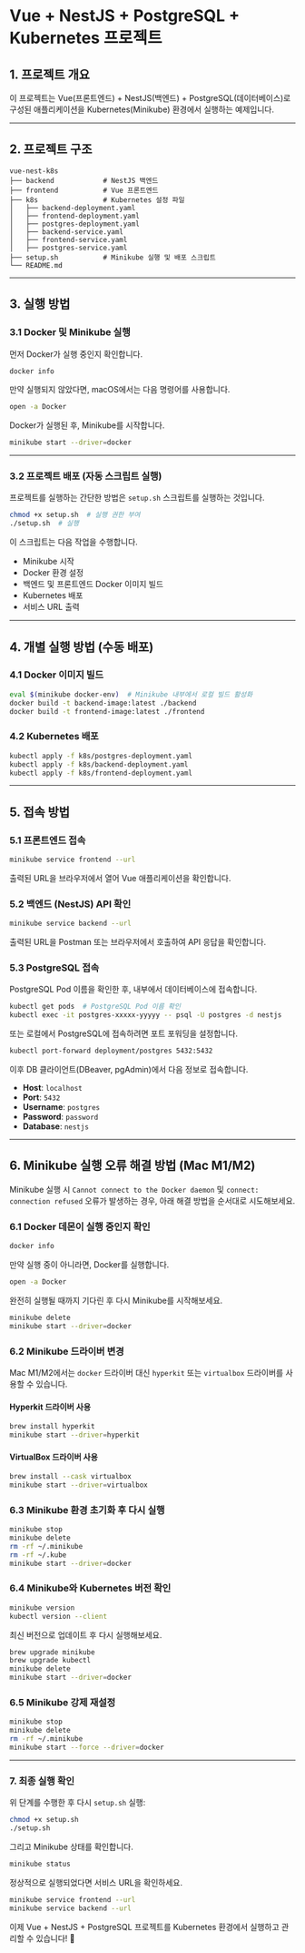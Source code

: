 # Vue + NestJS + PostgreSQL + Kubernetes 프로젝트

## 1. 프로젝트 개요

이 프로젝트는 Vue(프론트엔드) + NestJS(백엔드) + PostgreSQL(데이터베이스)로 구성된 애플리케이션을 Kubernetes(Minikube) 환경에서 실행하는 예제입니다.

---

## 2. 프로젝트 구조

```
vue-nest-k8s
├── backend            # NestJS 백엔드
├── frontend           # Vue 프론트엔드
├── k8s                # Kubernetes 설정 파일
│   ├── backend-deployment.yaml
│   ├── frontend-deployment.yaml
│   ├── postgres-deployment.yaml
│   ├── backend-service.yaml
│   ├── frontend-service.yaml
│   ├── postgres-service.yaml
├── setup.sh           # Minikube 실행 및 배포 스크립트
└── README.md
```

---

## 3. 실행 방법

### 3.1 Docker 및 Minikube 실행

먼저 Docker가 실행 중인지 확인합니다.

```bash
docker info
```

만약 실행되지 않았다면, macOS에서는 다음 명령어를 사용합니다.

```bash
open -a Docker
```

Docker가 실행된 후, Minikube를 시작합니다.

```bash
minikube start --driver=docker
```

---

### 3.2 프로젝트 배포 (자동 스크립트 실행)

프로젝트를 실행하는 간단한 방법은 `setup.sh` 스크립트를 실행하는 것입니다.

```bash
chmod +x setup.sh  # 실행 권한 부여
./setup.sh  # 실행
```

이 스크립트는 다음 작업을 수행합니다.

- Minikube 시작
- Docker 환경 설정
- 백엔드 및 프론트엔드 Docker 이미지 빌드
- Kubernetes 배포
- 서비스 URL 출력

---

## 4. 개별 실행 방법 (수동 배포)

### 4.1 Docker 이미지 빌드

```bash
eval $(minikube docker-env)  # Minikube 내부에서 로컬 빌드 활성화
docker build -t backend-image:latest ./backend
docker build -t frontend-image:latest ./frontend
```

### 4.2 Kubernetes 배포

```bash
kubectl apply -f k8s/postgres-deployment.yaml
kubectl apply -f k8s/backend-deployment.yaml
kubectl apply -f k8s/frontend-deployment.yaml
```

---

## 5. 접속 방법

### 5.1 프론트엔드 접속

```bash
minikube service frontend --url
```

출력된 URL을 브라우저에서 열어 Vue 애플리케이션을 확인합니다.

### 5.2 백엔드 (NestJS) API 확인

```bash
minikube service backend --url
```

출력된 URL을 Postman 또는 브라우저에서 호출하여 API 응답을 확인합니다.

### 5.3 PostgreSQL 접속

PostgreSQL Pod 이름을 확인한 후, 내부에서 데이터베이스에 접속합니다.

```bash
kubectl get pods  # PostgreSQL Pod 이름 확인
kubectl exec -it postgres-xxxxx-yyyyy -- psql -U postgres -d nestjs
```

또는 로컬에서 PostgreSQL에 접속하려면 포트 포워딩을 설정합니다.

```bash
kubectl port-forward deployment/postgres 5432:5432
```

이후 DB 클라이언트(DBeaver, pgAdmin)에서 다음 정보로 접속합니다.

- **Host**: `localhost`
- **Port**: `5432`
- **Username**: `postgres`
- **Password**: `password`
- **Database**: `nestjs`

---

## 6. Minikube 실행 오류 해결 방법 (Mac M1/M2)

Minikube 실행 시 `Cannot connect to the Docker daemon` 및 `connect: connection refused` 오류가 발생하는 경우, 아래 해결 방법을 순서대로 시도해보세요.

### **6.1 Docker 데몬이 실행 중인지 확인**

```bash
docker info
```

만약 실행 중이 아니라면, Docker를 실행합니다.

```bash
open -a Docker
```

완전히 실행될 때까지 기다린 후 다시 Minikube를 시작해보세요.

```bash
minikube delete
minikube start --driver=docker
```

### **6.2 Minikube 드라이버 변경**

Mac M1/M2에서는 `docker` 드라이버 대신 `hyperkit` 또는 `virtualbox` 드라이버를 사용할 수 있습니다.

#### **Hyperkit 드라이버 사용**

```bash
brew install hyperkit
minikube start --driver=hyperkit
```

#### **VirtualBox 드라이버 사용**

```bash
brew install --cask virtualbox
minikube start --driver=virtualbox
```

### **6.3 Minikube 환경 초기화 후 다시 실행**

```bash
minikube stop
minikube delete
rm -rf ~/.minikube
rm -rf ~/.kube
minikube start --driver=docker
```

### **6.4 Minikube와 Kubernetes 버전 확인**

```bash
minikube version
kubectl version --client
```

최신 버전으로 업데이트 후 다시 실행해보세요.

```bash
brew upgrade minikube
brew upgrade kubectl
minikube delete
minikube start --driver=docker
```

### **6.5 Minikube 강제 재설정**

```bash
minikube stop
minikube delete
rm -rf ~/.minikube
minikube start --force --driver=docker
```

---

### **7. 최종 실행 확인**

위 단계를 수행한 후 다시 `setup.sh` 실행:

```bash
chmod +x setup.sh
./setup.sh
```

그리고 Minikube 상태를 확인합니다.

```bash
minikube status
```

정상적으로 실행되었다면 서비스 URL을 확인하세요.

```bash
minikube service frontend --url
minikube service backend --url
```

이제 Vue + NestJS + PostgreSQL 프로젝트를 Kubernetes 환경에서 실행하고 관리할 수 있습니다! 🚀
